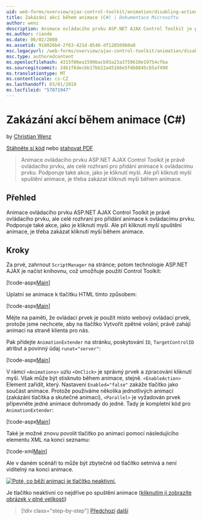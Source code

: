 ```yaml
---
uid: web-forms/overview/ajax-control-toolkit/animation/disabling-actions-during-animation-cs
title: Zakázání akcí během animace (C#) | Dokumentace Microsoftu
author: wenz
description: Animace ovládacího prvku ASP.NET AJAX Control Toolkit je právě ovládacího prvku, ale celé rozhraní pro přidání animace k ovládacímu prvku. Podporuje také akce...
ms.author: riande
ms.date: 06/02/2008
ms.assetid: 918026b4-2f63-421d-8546-df12856960a8
msc.legacyurl: /web-forms/overview/ajax-control-toolkit/animation/disabling-actions-during-animation-cs
msc.type: authoredcontent
ms.openlocfilehash: 4315f06ea1599bacb93a23a3759610e19754cfba
ms.sourcegitcommit: 24b1f6decbb17bb22a45166e5fdb0845c65af498
ms.translationtype: MT
ms.contentlocale: cs-CZ
ms.lasthandoff: 03/01/2019
ms.locfileid: "57071947"
---
```

<a name="disabling-actions-during-animation-c"></a>Zakázání akcí během animace (C#)
====================
by [Christian Wenz](https://github.com/wenz)

[Stáhněte si kód](http://download.microsoft.com/download/f/9/a/f9a26acd-8df4-4484-8a18-199e4598f411/Animation7.cs.zip) nebo [stahovat PDF](http://download.microsoft.com/download/6/7/1/6718d452-ff89-4d3f-a90e-c74ec2d636a3/animation7CS.pdf)

> Animace ovládacího prvku ASP.NET AJAX Control Toolkit je právě ovládacího prvku, ale celé rozhraní pro přidání animace k ovládacímu prvku. Podporuje také akce, jako je kliknutí myší. Ale při kliknutí myší spuštění animace, je třeba zakázat kliknutí myší během animace.


## <a name="overview"></a>Přehled

Animace ovládacího prvku ASP.NET AJAX Control Toolkit je právě ovládacího prvku, ale celé rozhraní pro přidání animace k ovládacímu prvku. Podporuje také akce, jako je kliknutí myší. Ale při kliknutí myší spuštění animace, je třeba zakázat kliknutí myší během animace.

## <a name="steps"></a>Kroky

Za prvé, zahrnout `ScriptManager` na stránce; potom technologie ASP.NET AJAX je načíst knihovnu, což umožňuje použití Control Toolkit:

[!code-aspx[Main](disabling-actions-during-animation-cs/samples/sample1.aspx)]

Uplatní se animace k tlačítku HTML tímto způsobem:

[!code-aspx[Main](disabling-actions-during-animation-cs/samples/sample2.aspx)]

Mějte na paměti, že ovládací prvek je použít místo webový ovládací prvek, protože jsme nechcete, aby na tlačítko Vytvořit zpětné volání; právě zahájí animací na straně klienta pro nás.

Pak přidejte `AnimationExtender` na stránku, poskytování `ID`, `TargetControlID` atribut a povinný údaj `runat="server"`:

[!code-aspx[Main](disabling-actions-during-animation-cs/samples/sample3.aspx)]

V rámci `<Animations>` uzlu `<OnClick>` je správný prvek a zpracování kliknutí myší. Však může být stisknuto během animace, stejně. `<EnableAction>` Element zařídit, který. Nastavení `Enabled="false"` zakáže tlačítko jako součást animace. Protože používáme několika jednotlivých animací (zakázání tlačítka a skutečné animací), `<Parallel>` je vyžadován prvek připevněte jedné animace dohromady do jedné. Tady je kompletní kód pro `AnimationExtender`:

[!code-aspx[Main](disabling-actions-during-animation-cs/samples/sample4.aspx)]

Také je možné znovu povolit tlačítko po animaci pomocí následujícího elementu XML na konci seznamu:

[!code-xml[Main](disabling-actions-during-animation-cs/samples/sample5.xml)]

Ale v daném scénáři to může být zbytečné od tlačítko setmívá a není viditelný na konci animace.


[![Poté, co běží animaci je tlačítko neaktivní.](disabling-actions-during-animation-cs/_static/image2.png)](disabling-actions-during-animation-cs/_static/image1.png)

Je tlačítko neaktivní co nejdříve po spuštění animace ([kliknutím ji zobrazíte obrázek v plné velikosti](disabling-actions-during-animation-cs/_static/image3.png))

> [!div class="step-by-step"]
> [Předchozí](animating-in-response-to-user-interaction-cs.md)
> [další](triggering-an-animation-in-another-control-cs.md)
